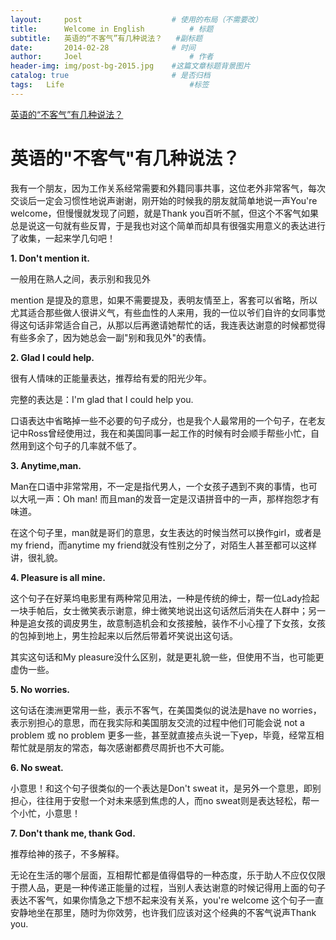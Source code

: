 ```yaml
---
layout:     post   				    # 使用的布局（不需要改）
title:      Welcome in English			# 标题
subtitle:   英语的“不客气”有几种说法？   #副标题
date:       2014-02-28 				# 时间
author:     Joel 						# 作者
header-img: img/post-bg-2015.jpg 	#这篇文章标题背景图片
catalog: true 						# 是否归档
tags:	Life							#标签
---
```

<a href="http://news.iciba.com/study/oral/1564708.shtml">英语的“不客气”有几种说法？ </a>


# 英语的"不客气"有几种说法？

 我有一个朋友，因为工作关系经常需要和外籍同事共事，这位老外非常客气，每次交谈后一定会习惯性地说声谢谢，刚开始的时候我的朋友就简单地说一声You're welcome，但慢慢就发现了问题，就是Thank you百听不腻，但这个不客气如果总是说这一句就有些反胃，于是我也对这个简单而却具有很强实用意义的表达进行了收集，一起来学几句吧！

**1. Don't mention it.**

一般用在熟人之间，表示别和我见外

mention 是提及的意思，如果不需要提及，表明友情至上，客套可以省略，所以尤其适合那些做人很讲义气，有些血性的人来用，我的一位以爷们自许的女同事觉得这句话非常适合自己，从那以后再邀请她帮忙的话，我连表达谢意的时候都觉得有些多余了，因为她总会一副"别和我见外"的表情。

**2. Glad I could help.**

很有人情味的正能量表达，推荐给有爱的阳光少年。

完整的表达是：I'm glad that I could help you.

口语表达中省略掉一些不必要的句子成分，也是我个人最常用的一个句子，在老友记中Ross曾经使用过，我在和美国同事一起工作的时候有时会顺手帮些小忙，自然用到这个句子的几率就不低了。

**3. Anytime,man.**

Man在口语中非常常用，不一定是指代男人，一个女孩子遇到不爽的事情，也可以大吼一声：Oh man! 而且man的发音一定是汉语拼音中的一声，那样抱怨才有味道。

在这个句子里，man就是哥们的意思，女生表达的时候当然可以换作girl，或者是my friend，而anytime my friend就没有性别之分了，对陌生人甚至都可以这样讲，很礼貌。

**4. Pleasure is all mine.**

这个句子在好莱坞电影里有两种常见用法，一种是传统的绅士，帮一位Lady捡起一块手帕后，女士微笑表示谢意，绅士微笑地说出这句话然后消失在人群中；另一种是追女孩的调皮男生，故意制造机会和女孩接触，装作不小心撞了下女孩，女孩的包掉到地上，男生捡起来以后然后带着坏笑说出这句话。

其实这句话和My pleasure没什么区别，就是更礼貌一些，但使用不当，也可能更虚伪一些。

**5. No worries.**

这句话在澳洲更常用一些，表示不客气，在美国类似的说法是have no worries，表示别担心的意思，而在我实际和美国朋友交流的过程中他们可能会说 not a problem 或 no problem 更多一些，甚至就直接点头说一下yep，毕竟，经常互相帮忙就是朋友的常态，每次感谢都费尽周折也不大可能。

**6. No sweat.**

小意思！和这个句子很类似的一个表达是Don't sweat it，是另外一个意思，即别担心，往往用于安慰一个对未来感到焦虑的人，而no sweat则是表达轻松，帮一个小忙，小意思！

**7. Don't thank me, thank God.**

推荐给神的孩子，不多解释。

无论在生活的哪个层面，互相帮忙都是值得倡导的一种态度，乐于助人不应仅仅限于攒人品，更是一种传递正能量的过程，当别人表达谢意的时候记得用上面的句子表达不客气，如果你情急之下想不起来没有关系，you're welcome 这个句子一直安静地坐在那里，随时为你效劳，也许我们应该对这个经典的不客气说声Thank you.
